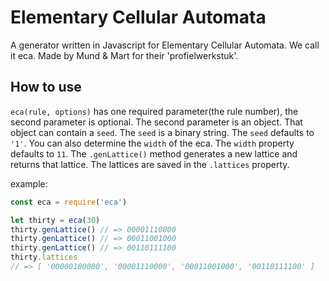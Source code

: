 # Elementary Cellular Automata
A generator written in Javascript for Elementary Cellular Automata. We call it eca. Made by Mund & Mart for their 'profielwerkstuk'.

## How to use
`eca(rule, options)` has one required parameter(the rule number),
the second parameter is optional. The second parameter is an object. That object
can contain a `seed`. The `seed` is a binary string. The `seed` defaults to `'1'`.
You can also determine the `width` of the eca. The `width` property defaults to
`11`.
The `.genLattice()` method generates a new lattice and returns that lattice. The lattices
are saved in the `.lattices` property.

example:
``` javascript
const eca = require('eca')

let thirty = eca(30)
thirty.genLattice() // => 00001110000
thirty.genLattice() // => 00011001000
thirty.genLattice() // => 00110111100
thirty.lattices
// => [ '00000100000', '00001110000', '00011001000', '00110111100' ]
```
